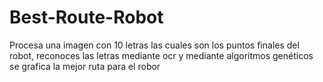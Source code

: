 # Best-Route-Robot
Procesa una imagen con 10 letras las cuales son los puntos finales del robot, reconoces las letras mediante ocr y mediante algoritmos genéticos se grafica la mejor ruta para el robor
